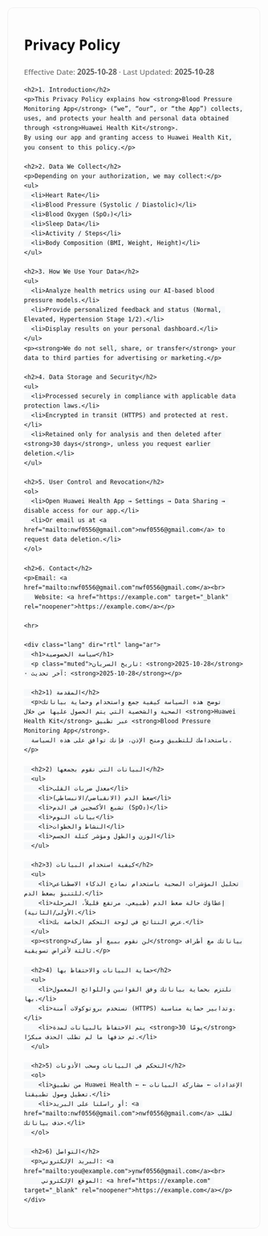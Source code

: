 <!doctype html>
<html lang="en" dir="ltr">
<head>
  <meta charset="utf-8">
  <meta name="viewport" content="width=device-width, initial-scale=1">
  <title>Privacy Policy – Blood Pressure Monitoring App</title>
  <style>
    body { font-family: system-ui, -apple-system, Segoe UI, Roboto, Arial, sans-serif; line-height: 1.6; margin: 2rem; color:#111; }
    h1,h2,h3 { margin-top: 1.2rem; }
    .card { max-width: 900px; margin: 0 auto; padding: 2rem; border: 1px solid #eee; border-radius: 12px; }
    hr { border: none; border-top: 1px solid #eee; margin: 2rem 0; }
    .muted { color:#666; font-size: .95rem; }
    code { background:#f6f8fa; padding: 0 .35rem; border-radius: 4px; }
    .lang { margin-top: 3rem; }
  </style>
</head>
<body>
  <div class="card">
    <h1>Privacy Policy</h1>
    <p class="muted">Effective Date: <strong>2025-10-28</strong> · Last Updated: <strong>2025-10-28</strong></p>

    <h2>1. Introduction</h2>
    <p>This Privacy Policy explains how <strong>Blood Pressure Monitoring App</strong> (“we”, “our”, or “the App”) collects, uses, and protects your health and personal data obtained through <strong>Huawei Health Kit</strong>.
    By using our app and granting access to Huawei Health Kit, you consent to this policy.</p>

    <h2>2. Data We Collect</h2>
    <p>Depending on your authorization, we may collect:</p>
    <ul>
      <li>Heart Rate</li>
      <li>Blood Pressure (Systolic / Diastolic)</li>
      <li>Blood Oxygen (SpO₂)</li>
      <li>Sleep Data</li>
      <li>Activity / Steps</li>
      <li>Body Composition (BMI, Weight, Height)</li>
    </ul>

    <h2>3. How We Use Your Data</h2>
    <ul>
      <li>Analyze health metrics using our AI-based blood pressure models.</li>
      <li>Provide personalized feedback and status (Normal, Elevated, Hypertension Stage 1/2).</li>
      <li>Display results on your personal dashboard.</li>
    </ul>
    <p><strong>We do not sell, share, or transfer</strong> your data to third parties for advertising or marketing.</p>

    <h2>4. Data Storage and Security</h2>
    <ul>
      <li>Processed securely in compliance with applicable data protection laws.</li>
      <li>Encrypted in transit (HTTPS) and protected at rest.</li>
      <li>Retained only for analysis and then deleted after <strong>30 days</strong>, unless you request earlier deletion.</li>
    </ul>

    <h2>5. User Control and Revocation</h2>
    <ol>
      <li>Open Huawei Health App → Settings → Data Sharing → disable access for our app.</li>
      <li>Or email us at <a href="mailto:nwf0556@gmail.com">nwf0556@gmail.com</a> to request data deletion.</li>
    </ol>

    <h2>6. Contact</h2>
    <p>Email: <a href="mailto:nwf0556@gmail.com"nwf0556@gmail.com</a><br>
       Website: <a href="https://example.com" target="_blank" rel="noopener">https://example.com</a></p>

    <hr>

    <div class="lang" dir="rtl" lang="ar">
      <h1>سياسة الخصوصية</h1>
      <p class="muted">تاريخ السريان: <strong>2025-10-28</strong> · آخر تحديث: <strong>2025-10-28</strong></p>

      <h2>1) المقدمة</h2>
      <p>توضح هذه السياسة كيفية جمع واستخدام وحماية بياناتك الصحية والشخصية التي يتم الحصول عليها من خلال <strong>Huawei Health Kit</strong> عبر تطبيق <strong>Blood Pressure Monitoring App</strong>.
      باستخدامك للتطبيق ومنح الإذن، فإنك توافق على هذه السياسة.</p>

      <h2>2) البيانات التي نقوم بجمعها</h2>
      <ul>
        <li>معدل ضربات القلب</li>
        <li>ضغط الدم (الانقباضي/الانبساطي)</li>
        <li>تشبع الأكسجين في الدم (SpO₂)</li>
        <li>بيانات النوم</li>
        <li>النشاط والخطوات</li>
        <li>الوزن والطول ومؤشر كتلة الجسم</li>
      </ul>

      <h2>3) كيفية استخدام البيانات</h2>
      <ul>
        <li>تحليل المؤشرات الصحية باستخدام نماذج الذكاء الاصطناعي للتنبؤ بضغط الدم.</li>
        <li>إعطاؤك حالة ضغط الدم (طبيعي، مرتفع قليلاً، المرحلة الأولى/الثانية).</li>
        <li>عرض النتائج في لوحة التحكم الخاصة بك.</li>
      </ul>
      <p><strong>لن نقوم ببيع أو مشاركة</strong> بياناتك مع أطراف ثالثة لأغراض تسويقية.</p>

      <h2>4) حماية البيانات والاحتفاظ بها</h2>
      <ul>
        <li>نلتزم بحماية بياناتك وفق القوانين واللوائح المعمول بها.</li>
        <li>نستخدم بروتوكولات آمنة (HTTPS) وتدابير حماية مناسبة.</li>
        <li>يتم الاحتفاظ بالبيانات لمدة <strong>30 يومًا</strong> ثم حذفها ما لم تطلب الحذف مبكرًا.</li>
      </ul>

      <h2>5) التحكم في البيانات وسحب الأذونات</h2>
      <ol>
        <li>من تطبيق Huawei Health ← الإعدادات ← مشاركة البيانات ← تعطيل وصول تطبيقنا.</li>
        <li>أو راسلنا على البريد: <a href="mailto:nwf0556@gmail.com">nwf0556@gmail.com</a> لطلب حذف بياناتك.</li>
      </ol>

      <h2>6) التواصل</h2>
      <p>البريد الإلكتروني: <a href="mailto:you@example.com">ynwf0556@gmail.com</a><br>
         الموقع الإلكتروني: <a href="https://example.com" target="_blank" rel="noopener">https://example.com</a></p>
    </div>
  </div>
</body>
</html>
